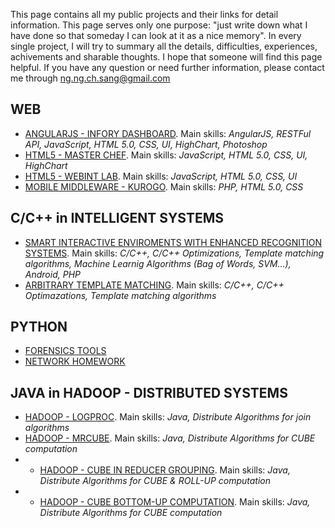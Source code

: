 This page contains all my public projects and their links for detail information. This page serves only one purpose: "just write down what I have done so that someday I can look at it as a nice memory". In every single project, I will try to summary all the details, difficulties, experiences, achivements and sharable thoughts. I hope that someone will find this page helpful. If you have any question or need further information, please contact me through [ng.ng.ch.sang@gmail.com](mailto:ng.ng.ch.sang@gmail.com)

WEB
-----------------
- [ANGULARJS - INFORY DASHBOARD](http://nncsang.github.io/Infory-Dashboard/). Main skills: _AngularJS, RESTFul API, JavaScript, HTML 5.0, CSS, UI, HighChart, Photoshop_
- [HTML5 - MASTER CHEF](http://nncsang.github.io/Web-HTM5-MasterChef/). Main skills: _JavaScript, HTML 5.0, CSS, UI, HighChart_
- [HTML5 - WEBINT LAB](http://nncsang.github.io/Web-HTML5-Lab/). Main skills: _JavaScript, HTML 5.0, CSS, UI_
- [MOBILE MIDDLEWARE - KUROGO](http://nncsang.github.io/Kurogo/). Main skills: _PHP, HTML 5.0, CSS_

C/C++ in INTELLIGENT SYSTEMS 
-----------------
- [SMART INTERACTIVE ENVIROMENTS WITH ENHANCED RECOGNITION SYSTEMS](http://nncsang.github.io/Smart-Interactive-Enviroments-with-Enhanced-Recogniztion-Systems/). Main skills: _C/C++, C/C++ Optimizations, Template matching algorithms, Machine Learnig Algorithms (Bag of Words, SVM...), Android, PHP_
- [ARBITRARY TEMPLATE MATCHING](http://nncsang.github.io/Arbitrary-Template-Matching/). Main skills: _C/C++, C/C++ Optimazations, Template matching algorithms_

PYTHON
-----------------
- [FORENSICS TOOLS](http://nncsang.github.io/Forensics-Tools/)
- [NETWORK HOMEWORK](http://nncsang.github.io/Network-Homework/)

JAVA in HADOOP - DISTRIBUTED SYSTEMS
-----------------
- [HADOOP - LOGPROC](http://nncsang.github.io/Hadoop-LogProc/). Main skills: _Java, Distribute Algorithms for join algorithms_
- [HADOOP - MRCUBE](http://nncsang.github.io/Hadoop-Cube-MRCube/). Main skills: _Java, Distribute Algorithms for CUBE computation_
- - [HADOOP - CUBE IN REDUCER GROUPING](http://nncsang.github.io/Hadoop-Cube-In-Reducer-Grouping/). Main skills: _Java, Distribute Algorithms for CUBE & ROLL-UP computation_
- - [HADOOP - CUBE BOTTOM-UP COMPUTATION](http://nncsang.github.io/Hadoop-Cube-Bottom-Up-Computation/). Main skills: _Java, Distribute Algorithms for CUBE computation_
